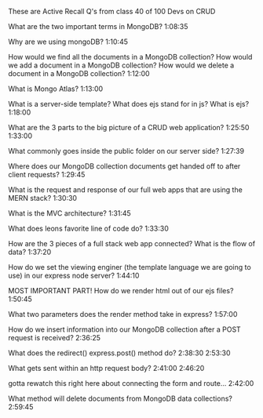 These are Active Recall Q's from class 40 of 100 Devs on CRUD


What are the two important terms in MongoDB?
1:08:35

Why are we using mongoDB?
1:10:45


How would we find all the documents in a MongoDB collection?
How would we add a document in a MongoDB collection?
How would we delete a document in a MongoDB collection?
1:12:00

What is Mongo Atlas?
1:13:00

What is a server-side template?
What does ejs stand for in js?
What is ejs?
1:18:00

What are the 3 parts to the big picture of a CRUD web application?
1:25:50
1:33:00

What commonly goes inside the public folder on our server side?
1:27:39

Where does our MongoDB collection documents get handed off to after client requests?
1:29:45

What is the request and response of our full web apps that are using the MERN stack?
1:30:30

What is the MVC architecture?
1:31:45

What does leons favorite line of code do?
1:33:30

How are the 3 pieces of a full stack web app connected? What is the flow of data?
1:37:20

How do we set the viewing enginer (the template language we are going to use) in our express node server?
1:44:10

MOST IMPORTANT PART! How do we render html out of our ejs files?
1:50:45

What two parameters does the render method take in express?
1:57:00

How do we insert information into our MongoDB collection after a POST request is received?
2:36:25

What does the redirect() express.post() method do?
2:38:30
2:53:30

What gets sent within an http request body?
2:41:00
2:46:20

gotta rewatch this right here about connecting the form and route...
2:42:00

What method will delete documents from MongoDB data collections?
2:59:45

